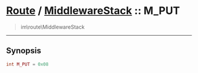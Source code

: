# [Route](route.md) / [MiddlewareStack](route-MiddlewareStack.md) :: M_PUT
 > im\route\MiddlewareStack
____

## Synopsis
```php
int M_PUT = 0x08
```
